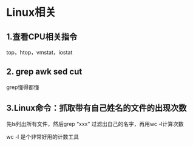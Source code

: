 # Linux相关

## 1.查看CPU相关指令

top，htop，vmstat，iostat

## 2. grep awk sed cut

grep懂得都懂

## 3.Linux命令：抓取带有自己姓名的文件的出现次数 

先ls列出所有文件，然后grep “xxx” 过滤出自己的名字，再用wc -l计算次数

wc -l 是个非常好用的计数工具

